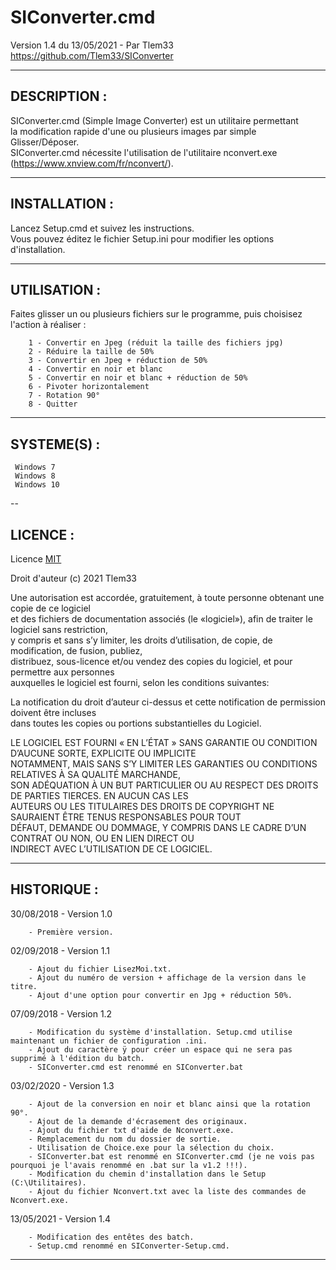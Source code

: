 # SIConverter.cmd 

Version 1.4 du 13/05/2021 - Par Tlem33  
https://github.com/Tlem33/SIConverter

---

## DESCRIPTION :

SIConverter.cmd (Simple Image Converter) est un utilitaire permettant  
la modification rapide d'une ou plusieurs images par simple Glisser/Déposer.  
SIConverter.cmd nécessite l'utilisation de l'utilitaire nconvert.exe (https://www.xnview.com/fr/nconvert/).

---

## INSTALLATION :

Lancez Setup.cmd et suivez les instructions.  
Vous pouvez éditez le fichier Setup.ini pour modifier les options d'installation.

---

## UTILISATION :

Faites glisser un ou plusieurs fichiers sur le programme, puis choisisez l'action à réaliser :

		1 - Convertir en Jpeg (réduit la taille des fichiers jpg)  
		2 - Réduire la taille de 50%  
		3 - Convertir en Jpeg + réduction de 50%  
		4 - Convertir en noir et blanc  
		5 - Convertir en noir et blanc + réduction de 50%  
		6 - Pivoter horizontalement  
		7 - Rotation 90°  
		8 - Quitter  

---

## SYSTEME(S) :

     Windows 7
     Windows 8
     Windows 10

--

## LICENCE :

Licence [MIT](https://fr.wikipedia.org/wiki/Licence_MIT)  

Droit d'auteur (c) 2021 Tlem33  

Une autorisation est accordée, gratuitement, à toute personne obtenant une copie de ce logiciel  
et des fichiers de documentation associés (le «logiciel»), afin de traiter le logiciel sans restriction,  
y compris et sans s’y limiter, les droits d’utilisation, de copie, de modification, de fusion, publiez,  
distribuez, sous-licence et/ou vendez des copies du logiciel, et pour permettre aux personnes  
auxquelles le logiciel est fourni, selon les conditions suivantes:  

La notification du droit d’auteur ci-dessus et cette notification de permission doivent être incluses  
dans toutes les copies ou portions substantielles du Logiciel.  

LE LOGICIEL EST FOURNI « EN L’ÉTAT » SANS GARANTIE OU CONDITION D’AUCUNE SORTE, EXPLICITE OU IMPLICITE  
NOTAMMENT, MAIS SANS S’Y LIMITER LES GARANTIES OU CONDITIONS RELATIVES À SA QUALITÉ MARCHANDE,  
SON ADÉQUATION À UN BUT PARTICULIER OU AU RESPECT DES DROITS DE PARTIES TIERCES. EN AUCUN CAS LES  
AUTEURS OU LES TITULAIRES DES DROITS DE COPYRIGHT NE SAURAIENT ÊTRE TENUS RESPONSABLES POUR TOUT  
DÉFAUT, DEMANDE OU DOMMAGE, Y COMPRIS DANS LE CADRE D’UN CONTRAT OU NON, OU EN LIEN DIRECT OU  
INDIRECT AVEC L’UTILISATION DE CE LOGICIEL.

---

## HISTORIQUE :

30/08/2018 - Version 1.0

		- Première version.


02/09/2018 - Version 1.1

		- Ajout du fichier LisezMoi.txt.  
		- Ajout du numéro de version + affichage de la version dans le titre.  
		- Ajout d'une option pour convertir en Jpg + réduction 50%.  


07/09/2018 - Version 1.2

		- Modification du système d'installation. Setup.cmd utilise maintenant un fichier de configuration .ini.
		- Ajout du caractère ÿ pour créer un espace qui ne sera pas supprimé à l'édition du batch.
		- SIConverter.cmd est renommé en SIConverter.bat


03/02/2020 - Version 1.3

		- Ajout de la conversion en noir et blanc ainsi que la rotation 90°.
		- Ajout de la demande d'écrasement des originaux.
		- Ajout du fichier txt d'aide de Nconvert.exe.
		- Remplacement du nom du dossier de sortie.
		- Utilisation de Choice.exe pour la sélection du choix.
		- SIConverter.bat est renommé en SIConverter.cmd (je ne vois pas pourquoi je l'avais renommé en .bat sur la v1.2 !!!).
		- Modification du chemin d'installation dans le Setup (C:\Utilitaires).
		- Ajout du fichier Nconvert.txt avec la liste des commandes de Nconvert.exe.


13/05/2021 - Version 1.4

		- Modification des entêtes des batch.
		- Setup.cmd renommé en SIConverter-Setup.cmd.

---
